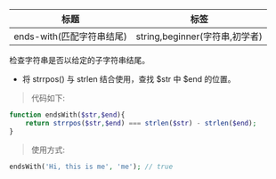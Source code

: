 | 标题                               | 标签                           |
| ---------------------------------- | ------------------------------ |
| ends-with(匹配字符串结尾) | string,beginner(字符串,初学者) |

检查字符串是否以给定的子字符串结尾。

* 将 strrpos() 与 strlen 结合使用，查找 $str 中 $end 的位置。

> 代码如下:

```php
function endsWith($str,$end){
    return strrpos($str,$end) === strlen($str) - strlen($end);
}
```

> 使用方式:

```php
endsWith('Hi, this is me', 'me'); // true
```
